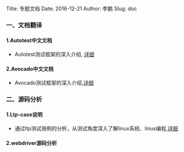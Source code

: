 Title: 专题文档
Date: 2016-12-21
Author: 李鹏
Slug: doc

### 一、文档翻译

#### 1.Autotest中文文档

- Autotest测试框架的深入介绍, [详细](http://www.vimlinux.com/Autotest-doc/)

#### 2.Avocado中文文档

- Avocado测试框架的深入介绍,[详细]()


### 二、源码分析

#### 1.Ltp-case说明

- 通过ltp测试用例的分析，从测试角度深入了解linux系统、linux编程,[详细](http://www.vimlinux.com/Ltp-doc/)

#### 2.webdriver源码分析
